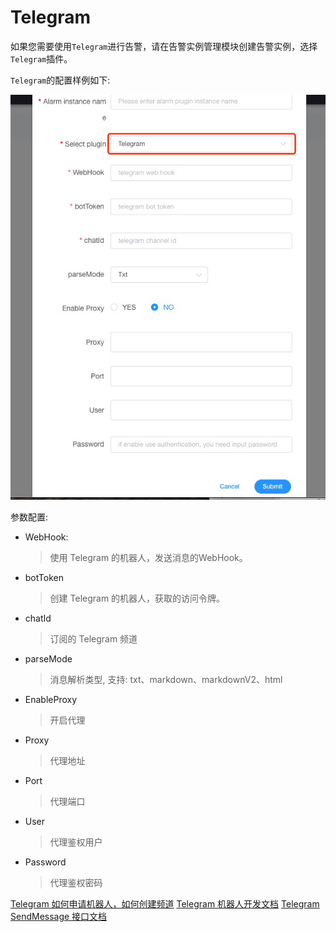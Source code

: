 # Telegram

如果您需要使用`Telegram`进行告警，请在告警实例管理模块创建告警实例，选择`Telegram`插件。

`Telegram`的配置样例如下:

![telegram-plugin](/img/alert/telegram-plugin.png)

参数配置:
* WebHook:
  > 使用 Telegram 的机器人，发送消息的WebHook。
* botToken
  > 创建 Telegram 的机器人，获取的访问令牌。
* chatId
  > 订阅的 Telegram 频道
* parseMode
  > 消息解析类型, 支持: txt、markdown、markdownV2、html
* EnableProxy
  > 开启代理
* Proxy
  > 代理地址
* Port
  > 代理端口
* User
  > 代理鉴权用户
* Password
  > 代理鉴权密码


[Telegram 如何申请机器人，如何创建频道](https://core.telegram.org/bots)
[Telegram 机器人开发文档](https://core.telegram.org/bots/api) 
[Telegram SendMessage 接口文档](https://core.telegram.org/bots/api#sendmessage)

